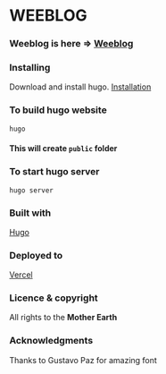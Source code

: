 # WEEBLOG

### Weeblog is here => [Weeblog](https://weeblog-kappa.vercel.app)

### Installing

Download and install hugo. [Installation](https://gohugo.io/getting-started/quick-start/#step-1-install-hugo)

### To build hugo website
```shell
hugo
```
#### This will create `public` folder

### To start hugo server

```shell
hugo server
```

### Built with

[Hugo](https://gohugo.io/)

### Deployed to

[Vercel](https://vercel.com/)

### Licence & copyright

All rights to the **Mother Earth**


### Acknowledgments

Thanks to 
  Gustavo Paz for amazing font
